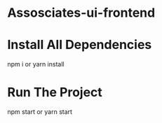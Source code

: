 # Assosciates-ui-frontend

# Install All Dependencies
npm i or yarn install

# Run The Project
npm start or yarn start
